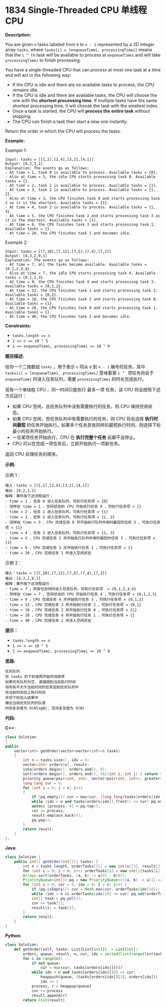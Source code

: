 # 1834 Single-Threaded CPU 单线程 CPU

__Description:__

You are given `n`​​​​​​ tasks labeled from `0` to `n - 1` represented by a 2D integer array `tasks`, where `tasks[i] = [enqueueTimei, processingTimei]` means that the `i ^ ​​​​​​th`​​​​ task will be available to process at `enqueueTimei` and will take `processingTimei` to finish processing.

You have a single-threaded CPU that can process at most one task at a time and will act in the following way:

- If the CPU is idle and there are no available tasks to process, the CPU remains idle.
- If the CPU is idle and there are available tasks, the CPU will choose the one with the __shortest processing time__. If multiple tasks have the same shortest processing time, it will choose the task with the smallest index.
- Once a task is started, the CPU will __process the entire task__ without stopping.
- The CPU can finish a task then start a new one instantly.

Return the order in which the CPU will process the tasks.

__Example:__

Example 1:

```text
Input: tasks = [[1,2],[2,4],[3,2],[4,1]]
Output: [0,2,3,1]
Explanation: The events go as follows: 
- At time = 1, task 0 is available to process. Available tasks = {0}.
- Also at time = 1, the idle CPU starts processing task 0. Available tasks = {}.
- At time = 2, task 1 is available to process. Available tasks = {1}.
- At time = 3, task 2 is available to process. Available tasks = {1, 2}.
- Also at time = 3, the CPU finishes task 0 and starts processing task 2 as it is the shortest. Available tasks = {1}.
- At time = 4, task 3 is available to process. Available tasks = {1, 3}.
- At time = 5, the CPU finishes task 2 and starts processing task 3 as it is the shortest. Available tasks = {1}.
- At time = 6, the CPU finishes task 3 and starts processing task 1. Available tasks = {}.
- At time = 10, the CPU finishes task 1 and becomes idle.
```

Example 2:

```text
Input: tasks = [[7,10],[7,12],[7,5],[7,4],[7,2]]
Output: [4,3,2,0,1]
Explanation: The events go as follows:
- At time = 7, all the tasks become available. Available tasks = {0,1,2,3,4}.
- Also at time = 7, the idle CPU starts processing task 4. Available tasks = {0,1,2,3}.
- At time = 9, the CPU finishes task 4 and starts processing task 3. Available tasks = {0,1,2}.
- At time = 13, the CPU finishes task 3 and starts processing task 2. Available tasks = {0,1}.
- At time = 18, the CPU finishes task 2 and starts processing task 0. Available tasks = {1}.
- At time = 28, the CPU finishes task 0 and starts processing task 1. Available tasks = {}.
- At time = 40, the CPU finishes task 1 and becomes idle.
```

__Constraints:__

- `tasks.length == n`
- `1 <= n <= 10 ^ 5`
- `1 <= enqueueTimei, processingTimei <= 10 ^ 9`

__题目描述:__

给你一个二维数组 `tasks` ，用于表示 `n`​​​​​​ 项从 `0` 到 `n - 1` 编号的任务。其中 `tasks[i] = [enqueueTimei, processingTimei]` 意味着第 `i ^ ​​​​​​`​​​​ 项任务将会于 `enqueueTimei` 时进入任务队列，需要 `processingTimei` 的时长完成执行。

现有一个单线程 CPU ，同一时间只能执行 最多一项 任务，该 CPU 将会按照下述方式运行：

- 如果 CPU 空闲，且任务队列中没有需要执行的任务，则 CPU 保持空闲状态。
- 如果 CPU 空闲，但任务队列中有需要执行的任务，则 CPU 将会选择 __执行时间最短__ 的任务开始执行。如果多个任务具有同样的最短执行时间，则选择下标最小的任务开始执行。
- 一旦某项任务开始执行，CPU 在 __执行完整个任务__ 前都不会停止。
- CPU 可以在完成一项任务后，立即开始执行一项新任务。

返回 CPU 处理任务的顺序。

__示例:__

示例 1：

```text
输入：tasks = [[1,2],[2,4],[3,2],[4,1]]
输出：[0,2,3,1]
解释：事件按下述流程运行： 
- time = 1 ，任务 0 进入任务队列，可执行任务项 = {0}
- 同样在 time = 1 ，空闲状态的 CPU 开始执行任务 0 ，可执行任务项 = {}
- time = 2 ，任务 1 进入任务队列，可执行任务项 = {1}
- time = 3 ，任务 2 进入任务队列，可执行任务项 = {1, 2}
- 同样在 time = 3 ，CPU 完成任务 0 并开始执行队列中用时最短的任务 2 ，可执行任务项 = {1}
- time = 4 ，任务 3 进入任务队列，可执行任务项 = {1, 3}
- time = 5 ，CPU 完成任务 2 并开始执行队列中用时最短的任务 3 ，可执行任务项 = {1}
- time = 6 ，CPU 完成任务 3 并开始执行任务 1 ，可执行任务项 = {}
- time = 10 ，CPU 完成任务 1 并进入空闲状态
```

示例 2：

```text
输入：tasks = [[7,10],[7,12],[7,5],[7,4],[7,2]]
输出：[4,3,2,0,1]
解释：事件按下述流程运行： 
- time = 7 ，所有任务同时进入任务队列，可执行任务项  = {0,1,2,3,4}
- 同样在 time = 7 ，空闲状态的 CPU 开始执行任务 4 ，可执行任务项 = {0,1,2,3}
- time = 9 ，CPU 完成任务 4 并开始执行任务 3 ，可执行任务项 = {0,1,2}
- time = 13 ，CPU 完成任务 3 并开始执行任务 2 ，可执行任务项 = {0,1}
- time = 18 ，CPU 完成任务 2 并开始执行任务 0 ，可执行任务项 = {1}
- time = 28 ，CPU 完成任务 0 并开始执行任务 1 ，可执行任务项 = {}
- time = 40 ，CPU 完成任务 1 并进入空闲状态
```

__提示：__

- `tasks.length == n`
- `1 <= n <= 10 ^ 5`
- `1 <= enqueueTimei, processingTimei <= 10 ^ 9`

__思路:__

```text
优先队列
将 tasks 的下标按照开始时间排序
如果优先队列为空, 直接跳到当前执行时间
将所有不大于当前时间的任务加到优先队列中
将当前时间加上执行时间
并将下标加入结果中
弹出当前优先队列的队首
时间复杂度为 O(NlogN), 空间复杂度为 O(N)
```

__代码:__

__C++__:

```C++
class Solution 
{
public:
    vector<int> getOrder(vector<vector<int>>& tasks) 
    {
        int n = tasks.size(), idx = 0;
        vector<int> orders(n), result;
        iota(orders.begin(), orders.end(), 0);
        sort(orders.begin(), orders.end(), [&](int i, int j) { return tasks[i].front() < tasks[j].front(); });
        priority_queue<pair<int, int>, vector<pair<int, int>>, greater<pair<int, int>>> pq;
        long long cur = 0;
        for (int i = 0; i < n; i++) 
        {
            if (pq.empty()) cur = max(cur, (long long)tasks[orders[idx]].front());
            while (idx < n and tasks[orders[idx]].front() <= cur) pq.emplace(tasks[orders[idx]][1], orders[idx++]);
            auto&& [process, r] = pq.top();
            cur += process;
            result.emplace_back(r);
            pq.pop();
        }
        return result;
    }
};
```

__Java__:

```Java
class Solution {
    public int[] getOrder(int[][] tasks) {
        int n = tasks.length, orderTasks[][] = new int[n][3], result[] = new int[n];
        for (int i = 0; i < n; i++) orderTasks[i] = new int[]{tasks[i][0], tasks[i][1], i};
        Arrays.sort(orderTasks, (a, b) -> a[0] - b[0]);
        PriorityQueue<int[]> pq = new PriorityQueue<>((a, b) -> a[1] == b[1] ? a[2] - b[2] : a[1] - b[1]);
        for (int i = 0, cur = 0, idx = 0; i < n; i++) {
            if (pq.isEmpty()) cur = Math.max(cur, orderTasks[idx][0]);
            while (idx < n && orderTasks[idx][0] <= cur) pq.add(orderTasks[idx++]);
            int[] task = pq.poll();
            cur += task[1];
            result[i] = task[2];
        }
        return result;
    }
}
```

__Python__:

```Python
class Solution:
    def getOrder(self, tasks: List[List[int]]) -> List[int]:
        orders, queue, result, n, cur, idx = sorted(list(range(len(tasks))), key=lambda x: tasks[x][0]), [], deque(), len(tasks), 0, 0
        for i in range(n):
            if not queue:
                cur = max(cur, tasks[orders[idx]][0])
            while idx < n and tasks[orders[idx]][0] <= cur:
                heappush(queue, (tasks[orders[idx]][1], orders[idx]))
                idx += 1
            process, r = heappop(queue)
            cur += process
            result.append(r)
        return list(result)
```
